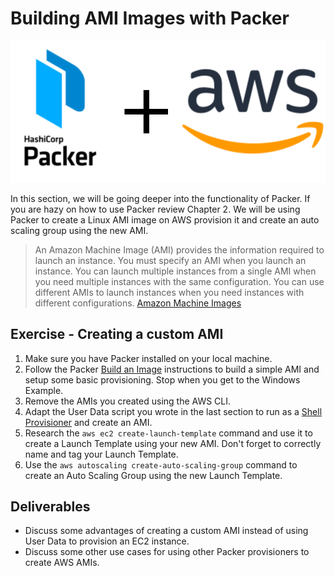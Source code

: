 # Building AMI Images with Packer

![](img3/packer+aws.svg  ':size=400px :class=img-center')

In this section, we will be going deeper into the functionality of Packer. If you are hazy on how to use Packer review Chapter 2. We will be using Packer to create a Linux AMI image on AWS provision it and create an auto scaling group using the new AMI.

> An Amazon Machine Image (AMI) provides the information required to launch an instance. You must specify an AMI when you launch an instance. You can launch multiple instances from a single AMI when you need multiple instances with the same configuration. You can use different AMIs to launch instances when you need instances with different configurations. [Amazon Machine Images](https://docs.aws.amazon.com/AWSEC2/latest/UserGuide/AMIs.html)

## Exercise - Creating a custom AMI

1. Make sure you have Packer installed on your local machine.
2. Follow the Packer [Build an Image](https://www.packer.io/intro/getting-started/build-image.html) instructions to build a simple AMI and setup some basic provisioning. Stop when you get to the Windows Example.
3. Remove the AMIs you created using the AWS CLI.
4. Adapt the User Data script you wrote in the last section to run as a [Shell Provisioner](https://www.packer.io/docs/provisioners/shell.html) and create an AMI.
5. Research the `aws ec2 create-launch-template` command and use it to create a Launch Template using your new AMI. Don't forget to correctly name and tag your Launch Template.
6. Use the `aws autoscaling create-auto-scaling-group` command to create an Auto Scaling Group using the new Launch Template.

## Deliverables
- Discuss some advantages of creating a custom AMI instead of using User Data to provision an EC2 instance.
- Discuss some other use cases for using other Packer provisioners to create AWS AMIs.

